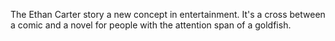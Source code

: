 The Ethan Carter story a new concept in entertainment.
It's a cross between a comic and a novel for people with the attention span of a goldfish.
